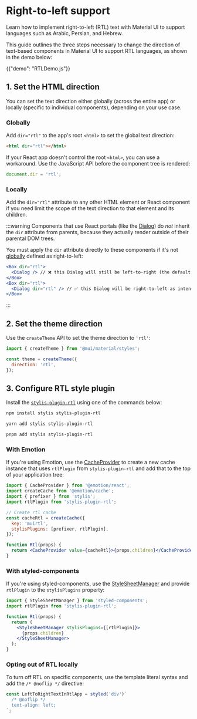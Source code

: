 # Right-to-left support

<p class="description">Learn how to implement right-to-left (RTL) text with Material UI to support languages such as Arabic, Persian, and Hebrew.</p>

This guide outlines the three steps necessary to change the direction of text-based components in Material UI to support RTL languages, as shown in the demo below:

{{"demo": "RTLDemo.js"}}

## 1. Set the HTML direction

You can set the text direction either globally (across the entire app) or locally (specific to individual components), depending on your use case.

### Globally

Add `dir="rtl"` to the app's root `<html>` to set the global text direction:

```html
<html dir="rtl"></html>
```

If your React app doesn't control the root `<html>`, you can use a workaround. Use the JavaScript API before the component tree is rendered:

```js
document.dir = 'rtl';
```


### Locally

Add the `dir="rtl"` attribute to any other HTML element or React component if you need limit the scope of the text direction to that element and its children.

:::warning
Components that use React portals (like the [Dialog](/material-ui/react-dialog/)) do _not_ inherit the `dir` attribute from parents, because they actually render outside of their parental DOM trees.

You must apply the `dir` attribute directly to these components if it's not [globally](#globally) defined as right-to-left:

```jsx
<Box dir="rtl">
  <Dialog /> // ❌ this Dialog will still be left-to-right (the default)
</Box>
<Box dir="rtl">
  <Dialog dir="rtl" /> // ✅ this Dialog will be right-to-left as intended
</Box>
```

:::

## 2. Set the theme direction

Use the `createTheme` API to set the theme direction to `'rtl'`:

```js
import { createTheme } from '@mui/material/styles';

const theme = createTheme({
  direction: 'rtl',
});
```

## 3. Configure RTL style plugin

Install the [`stylis-plugin-rtl`](https://github.com/styled-components/stylis-plugin-rtl) using one of the commands below:

<codeblock storageKey="package-manager">

```bash npm
npm install stylis stylis-plugin-rtl
```

```bash yarn
yarn add stylis stylis-plugin-rtl
```

```bash pnpm
pnpm add stylis stylis-plugin-rtl
```

</codeblock>

### With Emotion

If you're using Emotion, use the [CacheProvider](https://emotion.sh/docs/cache-provider) to create a new cache instance that uses `rtlPlugin` from `stylis-plugin-rtl` and add that to the top of your application tree:

```jsx
import { CacheProvider } from '@emotion/react';
import createCache from '@emotion/cache';
import { prefixer } from 'stylis';
import rtlPlugin from 'stylis-plugin-rtl';

// Create rtl cache
const cacheRtl = createCache({
  key: 'muirtl',
  stylisPlugins: [prefixer, rtlPlugin],
});

function Rtl(props) {
  return <CacheProvider value={cacheRtl}>{props.children}</CacheProvider>;
}
```

### With styled-components

If you're using styled-components, use the [StyleSheetManager](https://styled-components.com/docs/api#stylesheetmanager) and provide `rtlPlugin` to the `stylisPlugins` property:

```jsx
import { StyleSheetManager } from 'styled-components';
import rtlPlugin from 'stylis-plugin-rtl';

function Rtl(props) {
  return (
    <StyleSheetManager stylisPlugins={[rtlPlugin]}>
      {props.children}
    </StyleSheetManager>
  );
}
```

### Opting out of RTL locally

To turn off RTL on specific components, use the template literal syntax and add the `/* @noflip */` directive:

```js
const LeftToRightTextInRtlApp = styled('div')`
  /* @noflip */
  text-align: left;
`;
```
